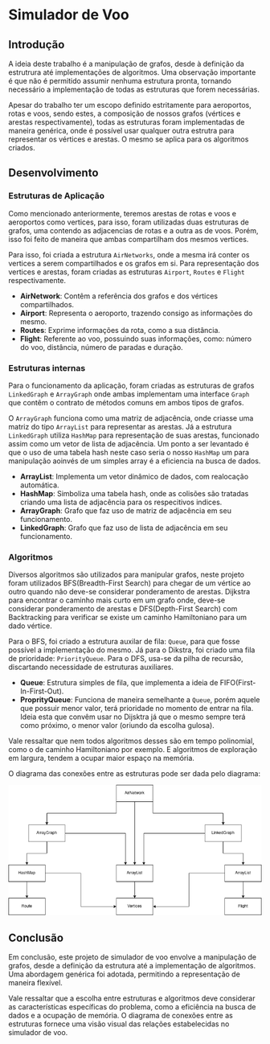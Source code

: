 # Simulador de Voo

## Introdução

A ideia deste trabalho é a manipulação de grafos, desde à definição da estrutrura
até implementações de algoritmos. Uma observação importante é que não é permitido
assumir nenhuma estrutura pronta, tornando necessário a implementação de todas as
estruturas que forem necessárias.

Apesar do trabalho ter um escopo definido estritamente para aeroportos, rotas e voos,
sendo estes, a composição de nossos grafos (vértices e arestas respectivamente), todas
as estruturas foram implementadas de maneira genérica, onde é possível usar qualquer
outra estrutra para representar os vértices e arestas. O mesmo se aplica para os algoritmos
criados.

## Desenvolvimento

### Estruturas de Aplicação

Como mencionado anteriormente, teremos arestas de rotas e voos e aeroportos como vertices,
para isso, foram utilizadas duas estruturas de grafos, uma contendo as adjacencias de rotas e
a outra as de voos. Porém, isso foi feito de maneira que ambas compartilham dos mesmos
vertices.

Para isso, foi criada a estrutura `AirNetworks`, onde a mesma irá conter os vertices a serem
compartilhados e os grafos em si. Para representação dos vertices e arestas, foram criadas
as estruturas `Airport`, `Routes` e `Flight` respectivamente.

- **AirNetwork**: Contêm a referência dos grafos e dos vértices compartilhados.
- **Airport**: Representa o aeroporto, trazendo consigo as informações do mesmo.
- **Routes**: Exprime informações da rota, como a sua distância.
- **Flight**: Referente ao voo, possuindo suas informações, como: número do voo,
  distância, número de paradas e duração.

### Estruturas internas

Para o funcionamento da aplicação, foram criadas as estruturas de grafos `LinkedGraph` e
`ArrayGraph` onde ambas implementam uma interface `Graph` que contêm o contrato de métodos
comuns em ambos tipos de grafos.

O `ArrayGraph` funciona como uma matriz de adjacência, onde criasse uma matriz do tipo
`ArrayList` para representar as arestas. Já a estrutura `LinkedGraph` utiliza `HashMap`
para representação de suas arestas, funcionado assim como um vetor de lista de adjacência.
Um ponto a ser levantado é que o uso de uma tabela hash neste caso seria o nosso `HashMap`
um para manipulação aoinvés de um simples array é a eficiencia na busca de dados.

- **ArrayList**: Implementa um vetor dinâmico de dados, com realocação automática.
- **HashMap**: Simboliza uma tabela hash, onde as colisões são tratadas criando uma
  lista de adjacência para os respecitivos indices.
- **ArrayGraph**: Grafo que faz uso de matriz de adjacência em seu funcionamento.
- **LinkedGraph**: Grafo que faz uso de lista de adjacência em seu funcionamento.

### Algoritmos

Diversos algoritmos são utilizados para manipular grafos, neste projeto foram utilizados
BFS(Breadth-First Search) para chegar de um vértice ao outro quando não deve-se considerar
ponderamento de arestas. Dijkstra para encontrar o caminho mais curto em um grafo onde, deve-se
considerar ponderamento de arestas e DFS(Depth-First Search) com Backtracking para verificar
se existe um caminho Hamiltoniano para um dado vértice.

Para o BFS, foi criado a estrutura auxilar de fila: `Queue`, para que fosse possível a
implementação do mesmo. Já para o Dikstra, foi criado uma fila de prioridade: `PriorityQueue`.
Para o DFS, usa-se da pilha de recursão, discartando necessidade de estruturas auxiliares.

- **Queue**: Estrutura simples de fila, que implementa a ideia de FIFO(First-In-First-Out).
- **ProprityQueue**: Funciona de maneira semelhante a `Queue`, porém aquele que possuir menor
  valor, terá prioridade no momento de entrar na fila. Ideia esta que convêm usar no Dijsktra
  já que o mesmo sempre terá como próximo, o menor valor (oriundo da escolha gulosa).

Vale ressaltar que nem todos algoritmos desses são em tempo polinomial, como o de caminho
Hamiltoniano por exemplo. E algoritmos de exploração em largura, tendem a ocupar maior
espaço na memória.

O diagrama das conexões entre as estruturas pode ser dada pelo diagrama:

![Diagrama](diagram.png)

## Conclusão

Em conclusão, este projeto de simulador de voo envolve a manipulação de grafos, desde a definição da estrutura até a
implementação de algoritmos. Uma abordagem genérica foi adotada, permitindo a representação
de maneira flexível.

Vale ressaltar que a escolha entre estruturas e algoritmos deve considerar as características específicas do problema,
como a eficiência na busca de dados e a ocupação de memória. O diagrama de conexões entre as estruturas fornece uma
visão visual das relações estabelecidas no simulador de voo.